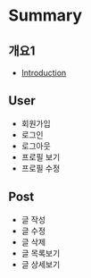 # Summary

## 개요1

* [Introduction](README.md)

## User

* 회원가입
* 로그인
* 로그아웃
* 프로필 보기
* 프로필 수정

## Post

* 글 작성
* 글 수정
* 글 삭제
* 글 목록보기
* 글 상세보기



